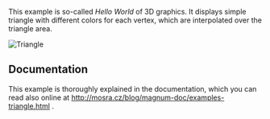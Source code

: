 This example is so-called *Hello World* of 3D graphics. It displays simple
triangle with different colors for each vertex, which are interpolated over
the triangle area.

![Triangle](https://github.com/mosra/magnum-examples/raw/master/src/triangle/screenshot.png)

Documentation
-------------

This example is thoroughly explained in the documentation, which you can read
also online at http://mosra.cz/blog/magnum-doc/examples-triangle.html .
